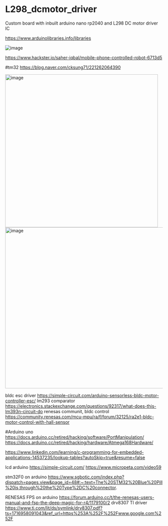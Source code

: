 # L298_dcmotor_driver
Custom board with inbuilt arduino nano rp2040 and L298 DC motor driver IC

https://www.arduinolibraries.info/libraries

![image](https://github.com/saidijongo/L298_dcmotor_driver/assets/31678025/43d9f46f-1c5c-4597-b11d-69c8e58af456)

https://www.hackster.io/saher-iqbal/mobile-phone-controlled-robot-6713d5

#tm32
https://blog.naver.com/cksung71/221262064390

<img width="488" alt="image" src="https://github.com/saidijongo/L298_dcmotor_driver/assets/31678025/180db323-44db-4339-bf60-154ae5600989">

<img width="514" alt="image" src="https://github.com/saidijongo/L298_dcmotor_driver/assets/31678025/6f7595ed-60b4-4112-91fe-379775fbe40e">

bldc esc driver
https://simple-circuit.com/arduino-sensorless-bldc-motor-controller-esc/
lm293 comparator
https://electronics.stackexchange.com/questions/92317/what-does-this-lm393n-circuit-do
renesas communit, bldc control
https://community.renesas.com/mcu-mpu/ra/f/forum/32125/ra2e1-bldc-motor-control-with-hall-sensor

#Arduino uno
https://docs.arduino.cc/retired/hacking/software/PortManipulation/
https://docs.arduino.cc/retired/hacking/hardware/Atmega168Hardware/

https://www.linkedin.com/learning/c-programming-for-embedded-applications-14537235/lookup-tables?autoSkip=true&resume=false

lcd arduino
https://simple-circuit.com/
https://www.micropeta.com/video59

stm32F0 on arduino
https://www.sgbotic.com/index.php?dispatch=pages.view&page_id=48#:~:text=The%20STM32%20Blue%20Pill%20is,through%20the%20Type%2DC%20connector.

RENESAS FPS on arduino
https://forum.arduino.cc/t/the-renesas-users-manual-and-fsp-the-deep-magic-for-r4/1179100/2
drv8307 TI driver
https://www.ti.com/lit/ds/symlink/drv8307.pdf?ts=1716958091043&ref_url=https%253A%252F%252Fwww.google.com%252F
